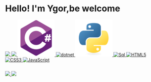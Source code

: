 # Hello! I'm Ygor,be welcome
<table>
  <a href="https://github.com/ygorlogos7">
  <img height="180em" src="https://github-readme-stats.vercel.app/api?username=ygorlogos7&show_icons=true&theme=dark&include_all_commits=true&count_private=true"/>
  <img height="180em" src="https://github-readme-stats.vercel.app/api/top-langs/?username=ygorlogos7&layout=compact&langs_count=6&theme=dark"/>
  <img src="https://raw.githubusercontent.com/devicons/devicon/master/icons/csharp/csharp-original.svg"  width="120" alt = "C#">
  <img src="https://cdn.jsdelivr.net/gh/devicons/devicon@latest/icons/dotnetcore/dotnetcore-original.svg" width="120" alt="dotnet" />
  <img  src="https://raw.githubusercontent.com/devicons/devicon/master/icons/python/python-original.svg"  width="120" alt="Python">
  <img src="https://cdn.jsdelivr.net/gh/devicons/devicon@latest/icons/azuresqldatabase/azuresqldatabase-original.svg" width="120" alt="Sql" />
  <img src="https://img.icons8.com/color/2x/html-5.png" width="120" alt="HTML5">
  <img src="https://img.icons8.com/color/2x/css3.png" width="120" alt="CSS3">
  <img src="https://static.vecteezy.com/system/resources/previews/027/127/560/non_2x/javascript-logo-javascript-icon-transparent-free-png.png" width="120" alt="JavaScript">
</table>

<div>
  <a href="https://www.linkedin.com/in/ygor-nonato/" target="_blank"><img src="https://img.shields.io/badge/-LinkedIn-%230077B5?style=for-the-badge&logo=linkedin&logoColor=white" target="_blank">
  <a href="mailto: ygornonato17@outlook.com"><img src="https://img.shields.io/badge/Microsoft_Outlook-0078D4?style=for-the-badge&logo=microsoft-outlook&logoColor=white" target="blank">  
</div>
